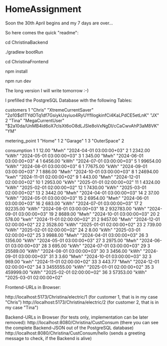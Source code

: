 # HomeAssignment
Soon the 30th April begins and my 7 days are over...

So here comes the quick "readme":

cd ChristinaBackend

./gradlew bootRun

cd ChristinaFrontend

npm install

npm run dev

The long version I will write tomorrow :-) 


I prefilled the PostgreSQL Database with the following Tables:

customers
1	"Chris"	"XtremeCurrentSaver"	"$2a$10$d1TYdOTq1df7GsiykUsyiuo4RyUYflIogkinfCi4KaLPdCE5etLnK"	"JX"
2	"Tina"	"MegaCurrentUser"	"$2a$10$da/UnMB4id6oX7cIsXt6oO8dLJSle8oVxNgDl/cCaCwvAhP3aM8VK"	"YM"


metering_point
1	"Home"	1
2	"Garage"	1
3	"OuterSpace"	2


consumption
1	1	12.00	"Mwh"	"2024-04-01 03:00:00+03"
2	1	2342.00	"kWh"	"2024-05-01 03:00:00+03"
3	1	345.00	"Mwh"	"2024-06-01 03:00:00+03"
4	1	6456.00	"kWh"	"2024-07-01 03:00:00+03"
5	1	99654.00	"kWh"	"2024-08-01 03:00:00+03"
6	1	77675.00	"kWh"	"2024-09-01 03:00:00+03"
7	1	886.00	"Mwh"	"2024-10-01 03:00:00+03"
8	1	24694.00	"kwh"	"2024-11-01 02:00:00+02"
9	1	443.00	"Mwh"	"2024-12-01 02:00:00+02"
10	1	2953.00	"kWh"	"2025-01-01 02:00:00+02"
11	1	4324.00	"kWh"	"2025-02-01 02:00:00+02"
12	1	7430.00	"kWh"	"2025-03-01 02:00:00+02"
13	2	3442.00	"Mwh"	"2024-04-01 03:00:00+03"
14	2	37.00	"kWh"	"2024-05-01 03:00:00+03"
15	2	6954.00	"Mwh"	"2024-06-01 03:00:00+03"
16	2	683.00	"kWh"	"2024-07-01 03:00:00+03"
17	2	92235.00	"kWh"	"2024-08-01 03:00:00+03"
18	2	932783.00	"kWh"	"2024-09-01 03:00:00+03"
19	2	8689.00	"Mwh"	"2024-10-01 03:00:00+03"
20	2	578.00	"kwh"	"2024-11-01 02:00:00+02"
21	2	9457.00	"Mwh"	"2024-12-01 02:00:00+02"
22	2	3528.00	"kWh"	"2025-01-01 02:00:00+02"
23	2	739.00	"kWh"	"2025-02-01 02:00:00+02"
24	2	8.00	"kWh"	"2025-03-01 02:00:00+02"
25	3	9988.00	"Mwh"	"2024-04-01 03:00:00+03"
26	3	1356.00	"kWh"	"2024-05-01 03:00:00+03"
27	3	2975.00	"Mwh"	"2024-06-01 03:00:00+03"
28	3	695.00	"kWh"	"2024-07-01 03:00:00+03"
29	3	25589.00	"kWh"	"2024-08-01 03:00:00+03"
30	3	3456.00	"kWh"	"2024-09-01 03:00:00+03"
31	3	3.60	"Mwh"	"2024-10-01 03:00:00+03"
32	3	969.00	"kwh"	"2024-11-01 02:00:00+02"
33	3	443.77	"Mwh"	"2024-12-01 02:00:00+02"
34	3	3455555.00	"kWh"	"2025-01-01 02:00:00+02"
35	3	459999.00	"kWh"	"2025-02-01 02:00:00+02"
36	3	57353.00	"kWh"	"2025-03-01 02:00:00+02"


Frontend-URLs in Browser: 

http://localhost:5173/Christina/electric/1  (for customer 1, that is in my case "Chris")
http://localhost:5173/Christina/electric/2  (for customer 2, that is in my case "Tina")

Backend-URLs in Browser (for tests only, implementation can be later removed):
http://localhost:8080/Christina/CustConsum (there you can see the complete Backend-JSON out of the PostgreSQL database)
http://localhost:8080/Christina/CustConsum/hello (sends a greeting message to check, if the Backend is alive)

